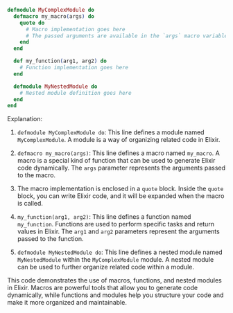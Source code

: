 ```elixir
defmodule MyComplexModule do
  defmacro my_macro(args) do
    quote do
      # Macro implementation goes here
      # The passed arguments are available in the `args` macro variable
    end
  end

  def my_function(arg1, arg2) do
    # Function implementation goes here
  end

  defmodule MyNestedModule do
    # Nested module definition goes here
  end
end
```

Explanation:

1. `defmodule MyComplexModule do`: This line defines a module named `MyComplexModule`. A module is a way of organizing related code in Elixir.

2. `defmacro my_macro(args)`: This line defines a macro named `my_macro`. A macro is a special kind of function that can be used to generate Elixir code dynamically. The `args` parameter represents the arguments passed to the macro.

3. The macro implementation is enclosed in a `quote` block. Inside the `quote` block, you can write Elixir code, and it will be expanded when the macro is called.

4. `my_function(arg1, arg2)`: This line defines a function named `my_function`. Functions are used to perform specific tasks and return values in Elixir. The `arg1` and `arg2` parameters represent the arguments passed to the function.

5. `defmodule MyNestedModule do`: This line defines a nested module named `MyNestedModule` within the `MyComplexModule` module. A nested module can be used to further organize related code within a module.

This code demonstrates the use of macros, functions, and nested modules in Elixir. Macros are powerful tools that allow you to generate code dynamically, while functions and modules help you structure your code and make it more organized and maintainable.